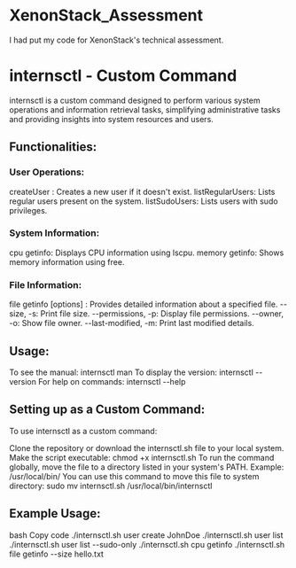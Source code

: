 # XenonStack_Assessment
I had put my code for XenonStack's technical assessment.

# internsctl - Custom Command
internsctl is a custom command designed to perform various system operations and information retrieval tasks, simplifying administrative tasks and providing insights into system resources and users.

## Functionalities:
### User Operations:

createUser <username>: Creates a new user if it doesn't exist.
listRegularUsers: Lists regular users present on the system.
listSudoUsers: Lists users with sudo privileges.
### System Information:

cpu getinfo: Displays CPU information using lscpu.
memory getinfo: Shows memory information using free.
### File Information:

file getinfo [options] <file-name>: Provides detailed information about a specified file.
--size, -s: Print file size.
--permissions, -p: Display file permissions.
--owner, -o: Show file owner.
--last-modified, -m: Print last modified details.
## Usage:
To see the manual: internsctl man
To display the version: internsctl --version
For help on commands: internsctl --help
## Setting up as a Custom Command:
To use internsctl as a custom command:

Clone the repository or download the internsctl.sh file to your local system.
Make the script executable: chmod +x internsctl.sh
To run the command globally, move the file to a directory listed in your system's PATH. Example: /usr/local/bin/
You can use this command to move this file to system directory:
sudo mv internsctl.sh /usr/local/bin/internsctl
## Example Usage:
bash
Copy code
./internsctl.sh user create JohnDoe
./internsctl.sh user list
./internsctl.sh user list --sudo-only
./internsctl.sh cpu getinfo
./internsctl.sh file getinfo --size hello.txt

